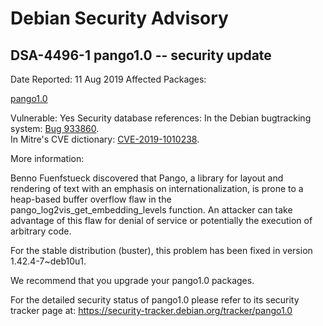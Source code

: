 
Debian Security Advisory
========================


DSA-4496-1 pango1.0 -- security update
--------------------------------------



Date Reported:
11 Aug 2019
Affected Packages:

[pango1.0](https://packages.debian.org/src:pango1.0)

Vulnerable:
Yes
Security database references:
In the Debian bugtracking system: [Bug 933860](https://bugs.debian.org/cgi-bin/bugreport.cgi?bug=933860).  
In Mitre's CVE dictionary: [CVE-2019-1010238](https://security-tracker.debian.org/tracker/CVE-2019-1010238).  

More information:

Benno Fuenfstueck discovered that Pango, a library for layout and
rendering of text with an emphasis on internationalization, is prone to a
heap-based buffer overflow flaw in the pango\_log2vis\_get\_embedding\_levels
function. An attacker can take advantage of this flaw for denial of
service or potentially the execution of arbitrary code.


For the stable distribution (buster), this problem has been fixed in
version 1.42.4-7~deb10u1.


We recommend that you upgrade your pango1.0 packages.


For the detailed security status of pango1.0 please refer to its
security tracker page at:
<https://security-tracker.debian.org/tracker/pango1.0>





